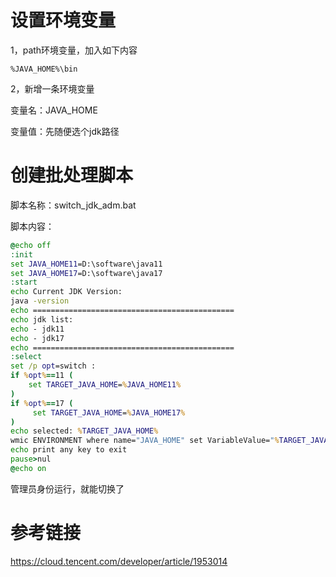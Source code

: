 # 设置环境变量

1，path环境变量，加入如下内容

```
%JAVA_HOME%\bin
```

2，新增一条环境变量

变量名：JAVA_HOME

变量值：先随便选个jdk路径

# 创建批处理脚本

脚本名称：switch_jdk_adm.bat

脚本内容：

```bat
@echo off
:init
set JAVA_HOME11=D:\software\java11
set JAVA_HOME17=D:\software\java17
:start
echo Current JDK Version:
java -version
echo =============================================
echo jdk list:
echo - jdk11
echo - jdk17
echo =============================================
:select
set /p opt=switch :
if %opt%==11 (
    set TARGET_JAVA_HOME=%JAVA_HOME11%
)
if %opt%==17 (
     set TARGET_JAVA_HOME=%JAVA_HOME17%
)
echo selected: %TARGET_JAVA_HOME%
wmic ENVIRONMENT where name="JAVA_HOME" set VariableValue="%TARGET_JAVA_HOME%"
echo print any key to exit
pause>nul
@echo on
```

管理员身份运行，就能切换了

# 参考链接

https://cloud.tencent.com/developer/article/1953014